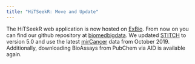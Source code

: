 ```yaml
---
title: "HiTSeekR: Move and Update"
---
```


The HiTSeekR web application is now hosted on [ExBio](https://exbio.wzw.tum.de/hitseekr/).
From now on you can find our github repository at [biomedbigdata](https://github.com/biomedbigdata/HiTSeekR).
We updated [STITCH](http://stitch.embl.de/) to version 5.0 and use the latest [mirCancer](http://mircancer.ecu.edu/) data from October 2019.
Additionally, downloading BioAssays from PubChem via AID is available again.